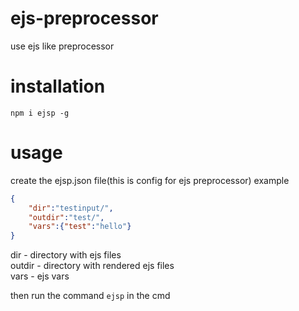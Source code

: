 # ejs-preprocessor
 use ejs like preprocessor

# installation
```npm i ejsp -g```

# usage
create the ejsp.json file(this is config for ejs preprocessor)
example
```json 
{
    "dir":"testinput/",
    "outdir":"test/",
    "vars":{"test":"hello"}
}
```
dir - directory with ejs files  
outdir - directory with rendered ejs files  
vars - ejs vars  

then run the command ```ejsp``` in the cmd